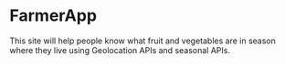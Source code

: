 # FarmerApp

This site will help people know what fruit and vegetables are in season where they live using Geolocation APIs and seasonal APIs.
